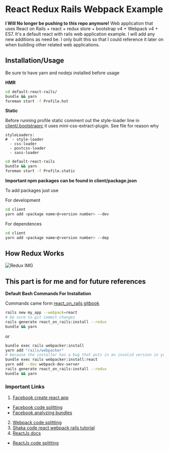 # React Redux Rails Webpack Example

**I Will No longer be pushing to this repo anymore!**
Web application that uses React on Rails + react + redux store + bootstrap v4 + Webpack v4 + ES7. It's a default react with rails web application example. I will add any new additions as need be. I only built this so that I could reference it later on when building other related web applications.

## Installation/Usage
Be sure to have yarn and nodejs installed before usage

**HMR**
```bash
cd default-react-rails/
bundle && yarn
foreman start -f Profile.hot
```

**Static**

Before running profile static comment out the style-loader line in [client/.bootstraprc](https://github.com/EasyIP2023/default-react-rails/blob/master/client/.bootstraprc) it uses mini-css-extract-plugin. See file for reason why

```
styleLoaders:
#  - style-loader
  - css-loader
  - postcss-loader
  - sass-loader
```

```bash
cd default-react-rails
bundle && yarn
foreman start -f Profile.static
```

**Important npm packages can be found in client/package.json**

To add packages just use

For development
```bash
cd client
yarn add <package name>@<version number> --dev
```
For dependences
```bash
cd client
yarn add <package name>@<version number> --dep
```

## How Redux Works

![Redux IMG](https://1npo9l3lml0zvr6w62acc3t1-wpengine.netdna-ssl.com/wp-content/uploads/2017/05/redux-cycle.jpg)

## This part is for me and for future references
**Default Bash Commands For Installation**

Commands came form [react_on_rails gitbook](https://shakacode.gitbooks.io/react-on-rails/content/docs/tutorial.html)

```bash
rails new my_app --webpack=react
# be sure to git commit changes
rails generate react_on_rails:install --redux
bundle && yarn
```

or

```bash
bundle exec rails webpacker:install
yarn add "rails/webpacker"
# because the installer has a bug that puts in an invalid version in your package.json.
bundle exec rails webpacker:install:react
yarn add --dev webpack-dev-server
rails generate react_on_rails:install --redux
bundle && yarn
```

### Important Links
1. [Facebook create react app](https://github.com/facebook/create-react-app/blob/master/packages/react-scripts/template/README.md#code-splitting)
  * [Facebook code splitting](https://facebook.github.io/create-react-app/docs/code-splitting)
  * [Facebook analyzing bundles](https://facebook.github.io/create-react-app/docs/analyzing-the-bundle-size)
2. [Webpack code splitting](https://webpack.js.org/guides/code-splitting/)
3. [Shaka code react webpack rails tutorial](https://github.com/shakacode/react-webpack-rails-tutorial)
4. [ReactJs docs](https://reactjs.org/docs)
  * [ReactJs code splitting](https://reactjs.org/docs/code-splitting.html)
